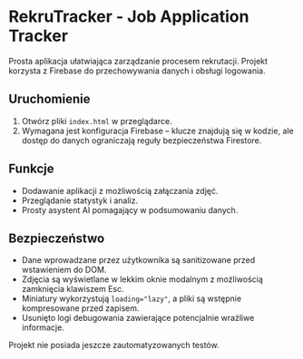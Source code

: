 # RekruTracker - Job Application Tracker

Prosta aplikacja ułatwiająca zarządzanie procesem rekrutacji. Projekt
korzysta z Firebase do przechowywania danych i obsługi logowania.

## Uruchomienie

1. Otwórz pliki `index.html` w przeglądarce.
2. Wymagana jest konfiguracja Firebase – klucze znajdują się w kodzie, ale
   dostęp do danych ograniczają reguły bezpieczeństwa Firestore.

## Funkcje

* Dodawanie aplikacji z możliwością załączania zdjęć.
* Przeglądanie statystyk i analiz.
* Prosty asystent AI pomagający w podsumowaniu danych.

## Bezpieczeństwo

* Dane wprowadzane przez użytkownika są sanitizowane przed wstawieniem do DOM.
* Zdjęcia są wyświetlane w lekkim oknie modalnym z możliwością zamknięcia klawiszem Esc.
* Miniatury wykorzystują `loading="lazy"`, a pliki są wstępnie kompresowane przed zapisem.
* Usunięto logi debugowania zawierające potencjalnie wrażliwe informacje.

Projekt nie posiada jeszcze zautomatyzowanych testów.
